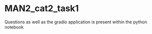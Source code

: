 # MAN2_cat2_task1
Questions as well as the gradio application is present within the python notebook

